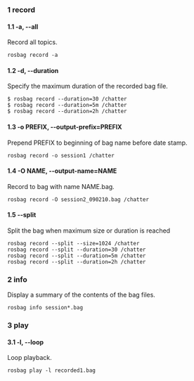 ### 1 record

#### 1.1 -a, --all
Record all topics.
```
rosbag record -a
```

#### 1.2 -d, --duration
Specify the maximum duration of the recorded bag file.
```
$ rosbag record --duration=30 /chatter
$ rosbag record --duration=5m /chatter
$ rosbag record --duration=2h /chatter
```

#### 1.3 -o PREFIX, --output-prefix=PREFIX
Prepend PREFIX to beginning of bag name before date stamp.
```
rosbag record -o session1 /chatter
```

#### 1.4 -O NAME, --output-name=NAME
Record to bag with name NAME.bag.
```
rosbag record -O session2_090210.bag /chatter
```

#### 1.5 --split
Split the bag when maximum size or duration is reached
```
rosbag record --split --size=1024 /chatter
rosbag record --split --duration=30 /chatter
rosbag record --split --duration=5m /chatter
rosbag record --split --duration=2h /chatter
```

### 2 info <bag-files>

Display a summary of the contents of the bag files.
```
rosbag info session*.bag
```

### 3 play

#### 3.1 -l, --loop
Loop playback.
```
rosbag play -l recorded1.bag
```
